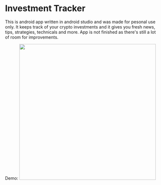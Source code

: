 # Investment Tracker

This is android app written in android studio and was made for pesonal use only. It keeps track of your crypto investments and it gives you fresh news, tips, strategies, technicals and more. 
App is not finished as there's still a lot of room for improvements.

Demo:
<img src="https://github.com/sekne18/InvestmentTracker/blob/main/app/src/main/res/drawable/screenshots/app.gif" width="450" height="450" />

